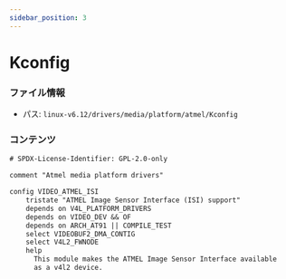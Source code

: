 ```yaml
---
sidebar_position: 3
---
```

# Kconfig

### ファイル情報

- パス: `linux-v6.12/drivers/media/platform/atmel/Kconfig`

### コンテンツ

```txt
# SPDX-License-Identifier: GPL-2.0-only

comment "Atmel media platform drivers"

config VIDEO_ATMEL_ISI
	tristate "ATMEL Image Sensor Interface (ISI) support"
	depends on V4L_PLATFORM_DRIVERS
	depends on VIDEO_DEV && OF
	depends on ARCH_AT91 || COMPILE_TEST
	select VIDEOBUF2_DMA_CONTIG
	select V4L2_FWNODE
	help
	  This module makes the ATMEL Image Sensor Interface available
	  as a v4l2 device.


```
